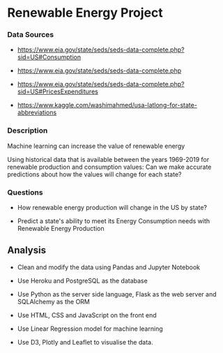 # Renewable Energy Project

### Data Sources
* https://www.eia.gov/state/seds/seds-data-complete.php?sid=US#Consumption

* https://www.eia.gov/state/seds/seds-data-complete.php

* https://www.eia.gov/state/seds/seds-data-complete.php?sid=US#PricesExpenditures

* https://www.kaggle.com/washimahmed/usa-latlong-for-state-abbreviations


### Description

Machine learning can increase the value of renewable energy 

Using historical data that is available between the years 1969-2019 for renewable production and consumption values: Can we make accurate predictions about how the values will change for each state?

### Questions

* How renewable energy production will change in the US by state?
 
* Predict a state's ability to meet its Energy Consumption needs with Renewable Energy Production

## Analysis

* Clean and modify the data using Pandas and Jupyter Notebook

* Use Heroku and PostgreSQL as the database

* Use Python as the server side language, Flask as the web server and SQLAlchemy as the ORM

* Use HTML, CSS and JavaScript on the front end

* Use Linear Regression model for machine learning

* Use D3, Plotly and Leaflet to visualise the data.
